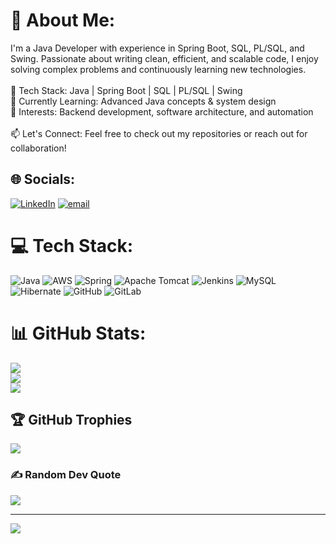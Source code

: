 # 💫 About Me:
I'm a Java Developer with experience in Spring Boot, SQL, PL/SQL, and Swing. Passionate about writing clean, efficient, and scalable code, I enjoy solving complex problems and continuously learning new technologies.<br><br>🔹 Tech Stack: Java | Spring Boot | SQL | PL/SQL | Swing<br>🔹 Currently Learning: Advanced Java concepts & system design<br>🔹 Interests: Backend development, software architecture, and automation<br><br>📫 Let's Connect: Feel free to check out my repositories or reach out for collaboration!


## 🌐 Socials:
[![LinkedIn](https://img.shields.io/badge/LinkedIn-%230077B5.svg?logo=linkedin&logoColor=white)](https://linkedin.com/in/sarada-prasanna-kanungo) [![email](https://img.shields.io/badge/Email-D14836?logo=gmail&logoColor=white)](mailto:sarada.devconnect@gmail.com) 

# 💻 Tech Stack:
![Java](https://img.shields.io/badge/java-%23ED8B00.svg?style=plastic&logo=openjdk&logoColor=white) ![AWS](https://img.shields.io/badge/AWS-%23FF9900.svg?style=plastic&logo=amazon-aws&logoColor=white) ![Spring](https://img.shields.io/badge/spring-%236DB33F.svg?style=plastic&logo=spring&logoColor=white) ![Apache Tomcat](https://img.shields.io/badge/apache%20tomcat-%23F8DC75.svg?style=plastic&logo=apache-tomcat&logoColor=black) ![Jenkins](https://img.shields.io/badge/jenkins-%232C5263.svg?style=plastic&logo=jenkins&logoColor=white) ![MySQL](https://img.shields.io/badge/mysql-4479A1.svg?style=plastic&logo=mysql&logoColor=white) ![Hibernate](https://img.shields.io/badge/Hibernate-59666C?style=plastic&logo=Hibernate&logoColor=white) ![GitHub](https://img.shields.io/badge/github-%23121011.svg?style=plastic&logo=github&logoColor=white) ![GitLab](https://img.shields.io/badge/gitlab-%23181717.svg?style=plastic&logo=gitlab&logoColor=white)
# 📊 GitHub Stats:
![](https://github-readme-stats.vercel.app/api?username=Spkanungo&theme=dark&hide_border=false&include_all_commits=false&count_private=false)<br/>
![](https://github-readme-streak-stats.herokuapp.com/?user=Spkanungo&theme=dark&hide_border=false)<br/>
![](https://github-readme-stats.vercel.app/api/top-langs/?username=Spkanungo&theme=dark&hide_border=false&include_all_commits=false&count_private=false&layout=compact)

## 🏆 GitHub Trophies
![](https://github-profile-trophy.vercel.app/?username=Spkanungo&theme=radical&no-frame=false&no-bg=false&margin-w=4)

### ✍️ Random Dev Quote
![](https://quotes-github-readme.vercel.app/api?type=horizontal&theme=radical)

---
[![](https://visitcount.itsvg.in/api?id=Spkanungo&icon=1&color=0)](https://visitcount.itsvg.in)

<!-- Proudly created with GPRM ( https://gprm.itsvg.in ) -->
